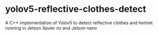 # yolov5-reflective-clothes-detect
A C++ implementation of Yolov5 to detect reflective clothes and helmet running in Jetson Xavier nx and Jetson nano
